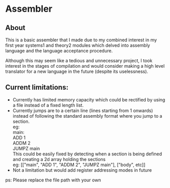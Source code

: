 # Assembler 
## About 
This is a basic assembler that I made due to my combined interest in my first year systems1 and theory2 modules which delved into assembly language and the language acceptance procedure.

Although this may seem like a tedious and unnecessary project, I took interest in the stages of compilation and would consider making a high level translator for a new language in the future (despite its uselessness).

## Current limitations:
* Currently has limited memory capacity which could be rectified by using a file instead of a fixed length list.
* Currently jumps are to a certain line (lines starting from 1 onwards) instead of following the standard assembly format where you jump to a section.                    
eg:                  
main:                    
  ADD 1        
  ADDM 2                    
  JUMPZ main                       
This could be easily fixed by detecting when a section is being defined and creating a 2d array holding the sections              
eg: [["main", "ADD 1", "ADDM 2", "JUMPZ main"], ["body", etc]]
* Not a limitation but would add register addressing modes in future

ps: Please replace the file path with your own 

